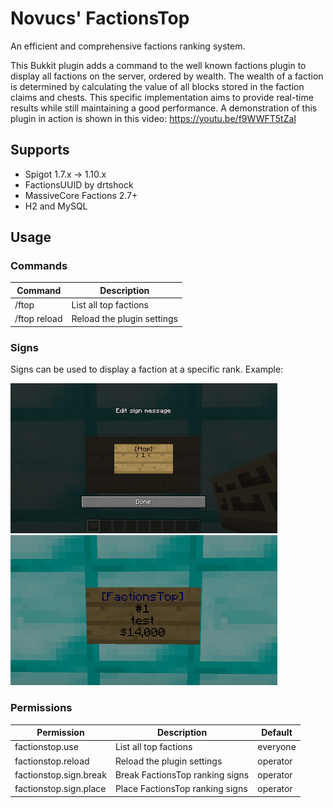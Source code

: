 # Novucs' FactionsTop
An efficient and comprehensive factions ranking system.

This Bukkit plugin adds a command to the well known factions plugin to display all factions on the server, ordered by wealth. The wealth of a faction is determined by calculating the value of all blocks stored in the faction claims and chests. This specific implementation aims to provide real-time results while still maintaining a good performance. A demonstration of this plugin in action is shown in this video: https://youtu.be/f9WWFT5tZaI

## Supports
* Spigot 1.7.x -> 1.10.x
* FactionsUUID by drtshock
* MassiveCore Factions 2.7+
* H2 and MySQL

## Usage
### Commands
| **Command**  | **Description**            |
| -------------| ---------------------------|
| /ftop <page> | List all top factions      |
| /ftop reload | Reload the plugin settings |

### Signs
Signs can be used to display a faction at a specific rank. Example:

![](./img/sign-creation.png "Sign Creation")
![](./img/sign-complete.png "Sign Complete")

### Permissions
| **Permission**         | **Description**                 | **Default** |
| -----------------------| ------------------------------- | ----------- |
| factionstop.use        | List all top factions           | everyone    |
| factionstop.reload     | Reload the plugin settings      | operator    |
| factionstop.sign.break | Break FactionsTop ranking signs | operator    |
| factionstop.sign.place | Place FactionsTop ranking signs | operator    |